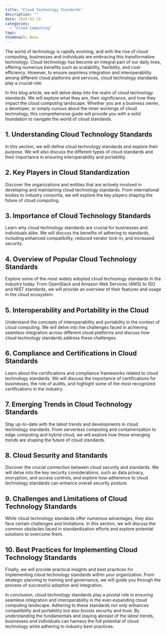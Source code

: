 ```yaml
---
title: "Cloud Technology Standards"
description: ""
date: 2024-02-19
categories:
  - "Cloud Computing"
tags:
thumbnail: None
---
```


<p>The world of technology is rapidly evolving, and with the rise of cloud computing, businesses and individuals are embracing this transformative technology. Cloud technology has become an integral part of our daily lives, offering numerous benefits such as scalability, flexibility, and cost-efficiency. However, to ensure seamless integration and interoperability among different cloud platforms and services, cloud technology standards play a crucial role.</p>

<p>In this blog article, we will delve deep into the realm of cloud technology standards. We will explore what they are, their significance, and how they impact the cloud computing landscape. Whether you are a business owner, a developer, or simply curious about the inner workings of cloud technology, this comprehensive guide will provide you with a solid foundation to navigate the world of cloud standards.</p>

<h2>1. Understanding Cloud Technology Standards</h2>
<p>In this section, we will define cloud technology standards and explore their purpose. We will also discuss the different types of cloud standards and their importance in ensuring interoperability and portability.</p>

<h2>2. Key Players in Cloud Standardization</h2>
<p>Discover the organizations and entities that are actively involved in developing and maintaining cloud technology standards. From international bodies to industry consortia, we will explore the key players shaping the future of cloud computing.</p>

<h2>3. Importance of Cloud Technology Standards</h2>
<p>Learn why cloud technology standards are crucial for businesses and individuals alike. We will discuss the benefits of adhering to standards, including enhanced compatibility, reduced vendor lock-in, and increased security.</p>

<h2>4. Overview of Popular Cloud Technology Standards</h2>
<p>Explore some of the most widely adopted cloud technology standards in the industry today. From OpenStack and Amazon Web Services (AWS) to ISO and NIST standards, we will provide an overview of their features and usage in the cloud ecosystem.</p>

<h2>5. Interoperability and Portability in the Cloud</h2>
<p>Understand the concepts of interoperability and portability in the context of cloud computing. We will delve into the challenges faced in achieving seamless integration across different cloud platforms and discuss how cloud technology standards address these challenges.</p>

<h2>6. Compliance and Certifications in Cloud Standards</h2>
<p>Learn about the certifications and compliance frameworks related to cloud technology standards. We will discuss the importance of certifications for businesses, the role of audits, and highlight some of the most recognized certifications in the industry.</p>

<h2>7. Emerging Trends in Cloud Technology Standards</h2>
<p>Stay up-to-date with the latest trends and developments in cloud technology standards. From serverless computing and containerization to edge computing and hybrid cloud, we will explore how these emerging trends are shaping the future of cloud standards.</p>

<h2>8. Cloud Security and Standards</h2>
<p>Discover the crucial connection between cloud security and standards. We will delve into the key security considerations, such as data privacy, encryption, and access controls, and explore how adherence to cloud technology standards can enhance overall security posture.</p>

<h2>9. Challenges and Limitations of Cloud Technology Standards</h2>
<p>While cloud technology standards offer numerous advantages, they also face certain challenges and limitations. In this section, we will discuss the common obstacles faced in standardization efforts and explore potential solutions to overcome them.</p>

<h2>10. Best Practices for Implementing Cloud Technology Standards</h2>
<p>Finally, we will provide practical insights and best practices for implementing cloud technology standards within your organization. From strategic planning to training and governance, we will guide you through the process of successful adoption and integration.</p>

<p>In conclusion, cloud technology standards play a pivotal role in ensuring seamless integration and interoperability in the ever-expanding cloud computing landscape. Adhering to these standards not only enhances compatibility and portability but also boosts security and trust. By understanding the fundamentals and staying abreast of the latest trends, businesses and individuals can harness the full potential of cloud technology while adhering to industry best practices.</p>